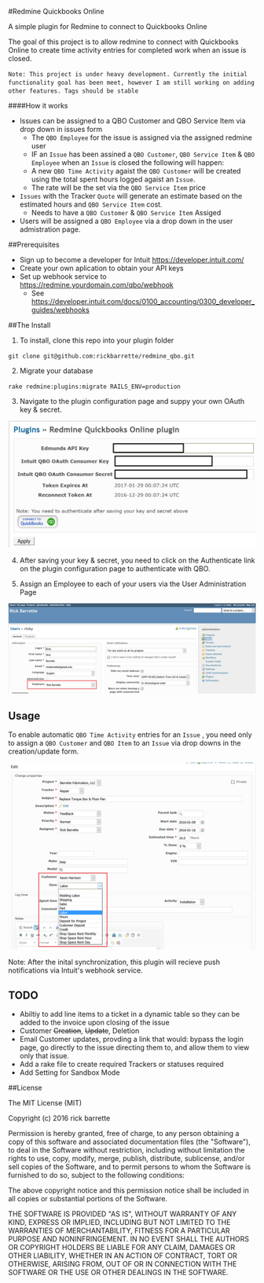 #Redmine Quickbooks Online

A simple plugin for Redmine to connect to Quickbooks Online

The goal of this project is to allow redmine to connect with Quickbooks Online to create time activity entries for completed work when an issue is closed.

`Note: This project is under heavy development. Currently the initial functionality goal has been meet, however I am still working on adding other features. Tags should be stable`

####How it works
* Issues can be assigned to a QBO Customer and QBO Service Item via drop down in issues form
  - The `QBO Employee` for the issue is assigned via the assigned redmine user
  - IF an `Issue` has been assined a `QBO Customer`, `QBO Service Item` & `QBO Employee` when an `Issue` is closed the following will happen:
  - A new `QBO Time Activity` agaist the `QBO Customer` will be created using the total spent hours logged agaist an `Issue`.
  - The rate will be the set via the `QBO Service Item` price
* `Issues` with the Tracker `Quote` will generate an estimate based on the estimated hours and `QBO Service Item` cost.
  - Needs to have a `QBO Customer` & `QBO Service Item` Assiged
* Users will be assigned a `QBO Employee` via a drop down in the user admistration page.

##Prerequisites

* Sign up to become a developer for Intuit https://developer.intuit.com/
* Create your own aplication to obtain your API keys
* Set up webhook service to https://redmine.yourdomain.com/qbo/webhook
  - See https://developer.intuit.com/docs/0100_accounting/0300_developer_guides/webhooks

##The Install

1. To install, clone this repo into your plugin folder

  `git clone git@github.com:rickbarrette/redmine_qbo.git` 
  
2. Migrate your database

  `rake redmine:plugins:migrate RAILS_ENV=production`
  
3. Navigate to the plugin configuration page and suppy your own OAuth key & secret. 

  ![Alt plugin_config](/Screenshots/plugin_config.png)

4. After saving your key & secret, you need to click on the Authenticate link on the plugin configuration page to authenticate with QBO.

5. Assign an Employee to each of your users via the User Administration Page

  ![Alt plugin_user_edit](/Screenshots/plugin_user_edit.png)
  
## Usage

  To enable automatic `QBO Time Activity` entries for an `Issue` , you need only to assign a `QBO Customer` and `QBO Item` to an `Issue` via drop downs in the creation/update form.
  
  ![Alt plugin_issue-edit](/Screenshots/plugin_issue_edit.png)

Note: After the inital synchronization, this plugin will recieve push notifications via Intuit's webhook service.

## TODO
  * Abiltiy to add line items to a ticket in a dynamic table so they can be added to the invoice upon closing of the issue
  * Customer ~~Creation~~, ~~Update~~, Deletion
  * Email Customer updates, provding a link that would: bypass the login page, go directly to the issue directing them to, and allow them to view only that issue. 
  * Add a rake file to create required Trackers or statuses required
  * Add Setting for Sandbox Mode

##License

The MIT License (MIT)

Copyright (c) 2016 rick barrette

Permission is hereby granted, free of charge, to any person obtaining a copy of this software and associated documentation files (the "Software"), to deal in the Software without restriction, including without limitation the rights to use, copy, modify, merge, publish, distribute, sublicense, and/or sell copies of the Software, and to permit persons to whom the Software is furnished to do so, subject to the following conditions:

The above copyright notice and this permission notice shall be included in all copies or substantial portions of the Software.

THE SOFTWARE IS PROVIDED "AS IS", WITHOUT WARRANTY OF ANY KIND, EXPRESS OR IMPLIED, INCLUDING BUT NOT LIMITED TO THE WARRANTIES OF MERCHANTABILITY, FITNESS FOR A PARTICULAR PURPOSE AND NONINFRINGEMENT. IN NO EVENT SHALL THE AUTHORS OR COPYRIGHT HOLDERS BE LIABLE FOR ANY CLAIM, DAMAGES OR OTHER LIABILITY, WHETHER IN AN ACTION OF CONTRACT, TORT OR OTHERWISE, ARISING FROM, OUT OF OR IN CONNECTION WITH THE SOFTWARE OR THE USE OR OTHER DEALINGS IN THE SOFTWARE.
